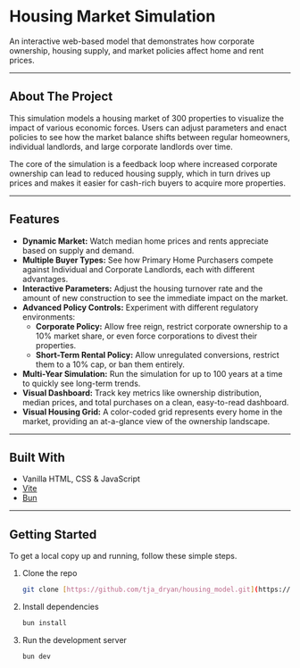 # Housing Market Simulation

An interactive web-based model that demonstrates how corporate ownership, housing supply, and market policies affect home and rent prices.



---
## About The Project

This simulation models a housing market of 300 properties to visualize the impact of various economic forces. Users can adjust parameters and enact policies to see how the market balance shifts between regular homeowners, individual landlords, and large corporate landlords over time.

The core of the simulation is a feedback loop where increased corporate ownership can lead to reduced housing supply, which in turn drives up prices and makes it easier for cash-rich buyers to acquire more properties.

---
## Features

* **Dynamic Market:** Watch median home prices and rents appreciate based on supply and demand.
* **Multiple Buyer Types:** See how Primary Home Purchasers compete against Individual and Corporate Landlords, each with different advantages.
* **Interactive Parameters:** Adjust the housing turnover rate and the amount of new construction to see the immediate impact on the market.
* **Advanced Policy Controls:** Experiment with different regulatory environments:
    * **Corporate Policy:** Allow free reign, restrict corporate ownership to a 10% market share, or even force corporations to divest their properties.
    * **Short-Term Rental Policy:** Allow unregulated conversions, restrict them to a 10% cap, or ban them entirely.
* **Multi-Year Simulation:** Run the simulation for up to 100 years at a time to quickly see long-term trends.
* **Visual Dashboard:** Track key metrics like ownership distribution, median prices, and total purchases on a clean, easy-to-read dashboard.
* **Visual Housing Grid:** A color-coded grid represents every home in the market, providing an at-a-glance view of the ownership landscape.

---
## Built With

* Vanilla HTML, CSS & JavaScript
* [Vite](https://vitejs.dev/)
* [Bun](https://bun.sh/)

---
## Getting Started

To get a local copy up and running, follow these simple steps.

1.  Clone the repo
    ```sh
    git clone [https://github.com/tja_dryan/housing_model.git](https://github.com/your_username/your_project_name.git)
    ```
2.  Install dependencies
    ```sh
    bun install
    ```
3.  Run the development server
    ```sh
    bun dev
    ```